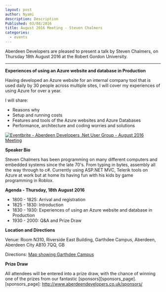 ```yaml
---
layout: post
author: Nyami
description: Description
Published: 03/08/2016
title: August 2016 Meeting - Steven Chalmers
categories:
  - events
---
```

Aberdeen Developers are pleased to present a talk by Steven Chalmers, on Thursday 18th August 2016 at the Robert Gordon University.

***

**Experiences of using an Azure website and database in Production**

Having developed an Azure website for an internal company tool that is used daily by 30 people across multiple sites, I will cover my experiences of using Azure for over a year.

I will share:

+ Reasons why
+ Setup and running costs
+ Features and tools of the Azure websites and Azure Databases
+ Performance, architecture and coding worries and solutions


[![Eventbrite - Aberdeen Developers .Net User Group - August 2016 Meeting](https://www.eventbrite.com/custombutton?eid=11987778769)](http://www.eventbrite.com/e/aberdeen-developers-net-user-group-august-2016-meeting-tickets-26706378497?aff=blog)

**Speaker Bio**

Steven Chalmers has been programming on many different computers and embedded systems since the late 70's. From typing in bytes, assembly all the way through to c#. Currently using ASP.NET MVC, Telerik tools on Azure at work but at home its having fun with his kids by game programming in Roblox.

**Agenda - Thursday, 18th August 2016**

+ 1800 - 1825: Arrival and registration
+ 1825 - 1830: Introduction
+ 1830 - 1930: Experiences of using an Azure website and database in Production
+ 1930 - 2000: Q&A and Prize Draw

**Location and Directions**

Venue: Room N310, Riverside East Building, Garthdee Campus, Aberdeen, Aberdeen City AB10 7QQ, GB

Directions: [Map showing Garthdee Campus](https://maps.google.co.uk/maps?q=Faculty+of+Health+%26+Social+Care,+Garthdee+Campus,+Aberdeen,+Aberdeen+City+AB10+7QG,+GB&hl=en&ll=57.119317,-2.136133&spn=0.004165,0.012413&sll=57.746995,-4.687341&sspn=8.392957,25.422363&hq=Faculty+of+Health+%26+Social+Care,+Garthdee+Campus,&hnear=AB10+7QG,+United+Kingdom&t=m&z=17&iwloc=A)

**Prize Draw**

All attendees will be entered into a prize draw, with the chance of winning one of the prizes from our fantastic [sponsors][sponsors_page].
[sponsors_page]: http://www.aberdeendevelopers.co.uk/sponsors/
